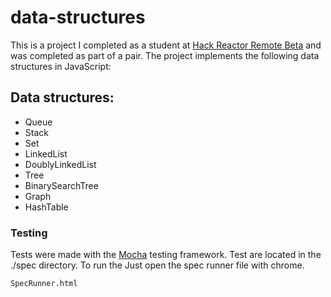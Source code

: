 # data-structures
This is a project I completed as a student at [Hack Reactor Remote Beta](http://www.hackreactor.com/remote-beta) and was completed as part of a pair.  The project implements the following data structures in JavaScript:

## Data structures:

- Queue
- Stack
- Set
- LinkedList
- DoublyLinkedList
- Tree
- BinarySearchTree
- Graph
- HashTable

### Testing

Tests were made with the [Mocha](https://github.com/mochajs/mocha) testing framework.
Test are located in the ./spec directory. To run the Just open the spec runner file with chrome.

```
SpecRunner.html
```
